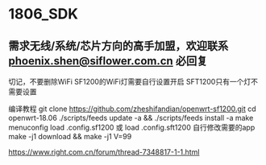 # 1806_SDK

## 需求无线/系统/芯片方向的高手加盟，欢迎联系 phoenix.shen@siflower.com.cn 必回复

切记，不要删除WiFi
SF1200的WiFi灯需要自行设置开启
SFT1200只有一个灯不需要设置

编译教程
git clone https://github.com/zheshifandian/openwrt-sf1200.git
cd openwrt-18.06
./scripts/feeds update -a && ./scripts/feeds install -a
make menuconfig
load .config.sf1200 或 load .config.sft1200
自行修改需要的app
make -j1 download && make -j1 V=99

https://www.right.com.cn/forum/thread-7348817-1-1.html
